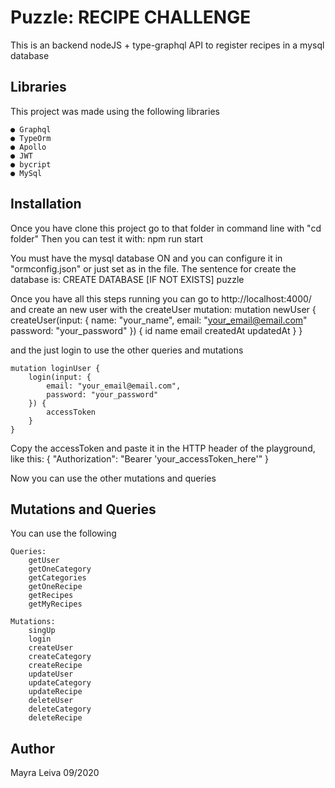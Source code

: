 # Puzzle: RECIPE CHALLENGE
This is an backend nodeJS + type-graphql API to register recipes in a mysql database

## Libraries
This project was made using the following libraries
    
    ● Graphql
    ● TypeOrm
    ● Apollo
    ● JWT
    ● bycript
    ● MySql


## Installation

Once you have clone this project go to that folder in command line with "cd folder"
Then you can test it with:
    npm run start

You must have the mysql database ON and you can configure it in "ormconfig.json" or just set as in the file.
The sentence for create the database is: CREATE DATABASE [IF NOT EXISTS] puzzle

Once you have all this steps running you can go to http://localhost:4000/ and create an new user with the createUser mutation:
    mutation newUser {
        createUser(input: {
            name: "your_name",
            email: "your_email@email.com"
            password: "your_password"
        }) {
            id
            name
            email
            createdAt
            updatedAt
        }
    }

and the just login to use the other queries and mutations

    mutation loginUser {
        login(input: {
            email: "your_email@email.com",
            password: "your_password"
        }) {
            accessToken
        }
    }

Copy the accessToken and paste it in the HTTP header of the playground, like this:
{
    "Authorization": "Bearer 'your_accessToken_here'"
}

Now you can use the other mutations and queries

## Mutations and Queries
You can use the following

    Queries:
        getUser
        getOneCategory
        getCategories
        getOneRecipe
        getRecipes
        getMyRecipes

    Mutations:
        singUp
        login
        createUser
        createCategory
        createRecipe
        updateUser
        updateCategory
        updateRecipe
        deleteUser
        deleteCategory
        deleteRecipe    


## Author
Mayra Leiva 09/2020